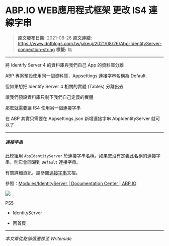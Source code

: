 # ABP.IO WEB應用程式框架 更改 IS4 連線字串

> **原文發布日期:** 2021-08-26
> **原文連結:** https://www.dotblogs.com.tw/jakeuj/2021/08/26/Abp-IdentityServer-connection-string
> **標籤:** 無

---

將 Identify Server 4 的資料庫與我們自己 App 的資料庫分離

ABP 專案預設使用同一個資料庫，Appsettings 連接字串名稱為 Default.

但如果想把 Identify Server 4 相關的實體 (Tables) 分離出去

讓我們預設資料庫只剩下我們自己定義的實體

那麼就需要讓 IS4 使用另一個連接字串

在 ABP 其實只需要在 Appsettings.json 新增連接字串 AbpIdentityServer 就可以了

---

##### 連接字串

此模組用 `AbpIdentityServer` 於連接字串名稱。如果您沒有定義此名稱的連接字串，則它會回溯到 `Default` 連接字串。

有關詳細資訊，請參閱[連接字串](https://docs.abp.io/en/abp/latest/Connection-Strings)文檔。

參照：[Modules/IdentityServer | Documentation Center | ABP.IO](https://docs.abp.io/en/abp/latest/Modules/IdentityServer#connection-string)

![](https://card.psnprofiles.com/1/jakeuj.png)

PS5

* IdentityServer

* 回首頁

---

*本文章從點部落遷移至 Writerside*
